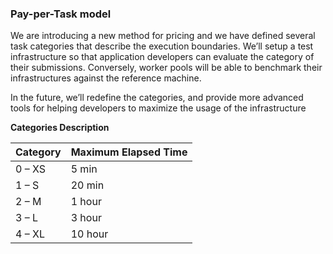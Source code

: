 ### Pay-per-Task model

We are introducing a new method for pricing and we have defined several task categories that describe the execution boundaries. We’ll setup a test infrastructure so that application developers can evaluate the category of their submissions. Conversely, worker pools will be able to benchmark their infrastructures against the reference machine.

In the future, we’ll redefine the categories, and provide more advanced tools for helping developers to maximize the usage of the infrastructure

**Categories Description**

| **Category** | **Maximum Elapsed Time** |
| :--- | :--- |
| 0 – XS | 5 min |
| 1 – S | 20 min |
| 2 – M | 1 hour |
| 3 – L | 3 hour |
| 4 – XL | 10 hour |
